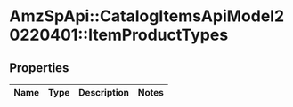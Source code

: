 # AmzSpApi::CatalogItemsApiModel20220401::ItemProductTypes

## Properties
Name | Type | Description | Notes
------------ | ------------- | ------------- | -------------

